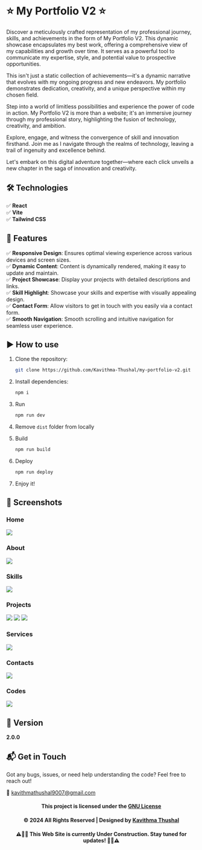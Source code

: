 # ⭐ My Portfolio V2 ⭐

Discover a meticulously crafted representation of my professional journey, skills, and achievements in the form of My
Portfolio V2. This dynamic showcase encapsulates my best work, offering a comprehensive view of my capabilities and
growth over time. It serves as a powerful tool to communicate my expertise, style, and potential value to prospective
opportunities.

This isn't just a static collection of achievements—it's a dynamic narrative that evolves with my ongoing progress and
new endeavors. My portfolio demonstrates dedication, creativity, and a unique perspective within my chosen field.

Step into a world of limitless possibilities and experience the power of code in action. My Portfolio V2 is more than a
website; it's an immersive journey through my professional story, highlighting the fusion of technology, creativity, and
ambition.

Explore, engage, and witness the convergence of skill and innovation firsthand. Join me as I navigate through the realms
of technology, leaving a trail of ingenuity and excellence behind.

Let's embark on this digital adventure together—where each click unveils a new chapter in the saga of innovation and
creativity.

## 🛠️ Technologies

✅ **React**<br/>
✅ **Vite**<br/>
✅ **Tailwind CSS**<br/>

## 🚀 Features

✅ **Responsive Design**: Ensures optimal viewing experience across various devices and screen sizes.<br/>
✅ **Dynamic Content**: Content is dynamically rendered, making it easy to update and maintain.<br/>
✅ **Project Showcase**: Display your projects with detailed descriptions and links.<br/>
✅ **Skill Highlight**: Showcase your skills and expertise with visually appealing design.<br/>
✅ **Contact Form**: Allow visitors to get in touch with you easily via a contact form.<br/>
✅ **Smooth Navigation**: Smooth scrolling and intuitive navigation for seamless user experience.<br/>

## ▶️ How to use

1. Clone the repository:
    ```bash
    git clone https://github.com/Kavithma-Thushal/my-portfolio-v2.git

2. Install dependencies:
    ```bash
   npm i

3. Run
    ```bash
   npm run dev

4. Remove `dist` folder from locally

5. Build
    ```bash
   npm run build

6. Deploy
    ```bash
   npm run deploy

7. Enjoy it!

## 📸 Screenshots

### Home

<img src="src/assets/images/projects/My-Portfolio-V2/Home.png">

### About

<img src="src/assets/images/projects/My-Portfolio-V2/About.png">

### Skills

<img src="src/assets/images/projects/My-Portfolio-V2/Skills.png">

### Projects

<img src="src/assets/images/projects/My-Portfolio-V2/Projects1.png">
<img src="src/assets/images/projects/My-Portfolio-V2/Projects2.png">
<img src="src/assets/images/projects/My-Portfolio-V2/Projects3.png">

### Services

<img src="src/assets/images/projects/My-Portfolio-V2/Services.png">

### Contacts

<img src="src/assets/images/projects/My-Portfolio-V2/Contacts.png">

### Codes

<img src="src/assets/images/projects/My-Portfolio-V2/Codes.png">

## 📝 Version

**2.0.0**

## 📬 Get in Touch

Got any bugs, issues, or need help understanding the code? Feel free to reach out!

📧 [kavithmathushal9007@gmail.com](mailto:kavithmathushal9007@gmail.com)

<div align="center">

#### This project is licensed under the [GNU License](LICENSE)

#### © 2024 All Rights Reserved | Designed by [Kavithma Thushal](https://github.com/Kavithma-Thushal)

#### ‍⚠️👷‍♂️ This Web Site is currently Under Construction. Stay tuned for updates! 👷‍♂️⚠️

</div>